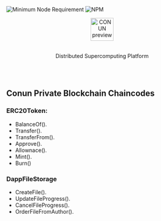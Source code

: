 ![Minimum Node Requirement](https://img.shields.io/badge/node-%3E%3D6.14.0-brightgreen.svg)
![NPM](https://img.shields.io/npm/v/npm)
<br/>
<p align="center">
  <img alt="CONUN preview" src="https://conun.io/img/conun_logo_big.png" height="60" />
  <br><br>
  <p align="center">Distributed Supercomputing Platform</p>
</p>

<br/>
<br/>

## Conun Private Blockchain Chaincodes
### ERC20Token:
  * BalanceOf().
  * Transfer().
  * TransferFrom().
  * Approve().
  * Allownace().
  * Mint().
  * Burn()



### DappFileStorage
  * CreateFile().
  * UpdateFileProgress().
  * CancelFileProgress().
  * OrderFileFromAuthor().
<br/>
<br/>



